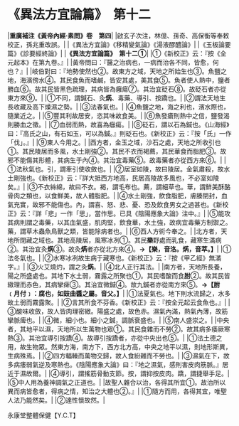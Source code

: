 # 《異法方宜論篇》　第十二

|**重廣補注《黃帝內經·素問》卷　第四**|
|啟玄子次注，林億、孫奇、高保衡等奉敕校正，孫兆重改誤。|
|《異法方宜論》《移精變氣論》《湯液醪醴論》|
|《玉板論要篇》《診要經終論》|
|**《異法方宜論篇》　第十二①**|
|①《新校正》云：『按《全元起本》在第九卷。』|
|黃帝問曰：『醫之治病也，一病而治各不同，皆愈，何也？』|
|岐伯對曰：『地勢使然也②。故東方之域，天地之所始生也③。魚鹽之地，海濱傍水④。其民食魚而嗜鹹，皆安其處，美其食⑤。魚者使人熱中，鹽者勝血⑥。故其民皆黑色疏理，其病皆為癰瘍⑦。其治宜砭石⑧。故砭石者亦從東方來⑨。|
|①不同，謂鍼石、灸**焫**、毒藥、導引、按蹻也。|
|②謂法天地生長收藏及高下燥濕之勢。|
|③法春氣也。|
|④魚鹽之地，海之利也，濱水際也，隨業近之。|
|⑤豐其利故居安，恣其味故食美。|
|⑥魚發瘡則熱中之信，鹽發渴則勝血之徵。|
|⑦血弱而熱，故喜為癰瘍。|
|⑧砭石，謂以石為鍼也。《山海經》曰：『高氏之山，有石如玉，可以為鍼。』則砭石也。《新校正》云：『按「氏」一作「伐」。』|
|⑨東人今用之。|
|西方者，金玉之域，沙石之處，天地之所收引也①。其民陵居而多風，水土剛強②。其民不衣而褐薦，其民華食而脂肥③。故邪不能傷其形體，其病生于內④。其治宜毒藥⑤。故毒藥者亦從西方來⑥。|
|①法秋氣也。引，謂牽引使收斂也。|
|②居室如陵，故曰陵居。金氣肅殺，故水土剛強也。《新校正》云：『詳大抵西方地高，民居高陵故多風也，不必室如陵矣。』|
|③不衣絲綿，故曰不衣。褐，謂毛布也。薦，謂細草也。華，謂鮮美酥酪骨肉之類也，以食鮮美，故人體脂肥。|
|④水土剛強，飲食脂肥，膚腠閉封，血氣充實，故邪不能傷也。內，謂喜、怒、悲、憂、恐及飲食男女之過甚也。《新校正》云：『詳「悲」一作「思」，當作思。已具《陰陽應象大論》注中。』|
|⑤能攻其病則謂之毒藥，以其血氣盛，肌肉堅，飲食華，水土強，故病宜毒藥方制禦之。藥，謂草木蟲魚鳥獸之類，皆能除病者也。|
|⑥西人方術今奉之。|
|北方者，天地所閉藏之域也。其地高陵居，風寒冰冽①。其民**樂**野處而乳食，藏寒生滿病②。其治宜灸**焫**③。故灸**焫**者亦從北方來④。**→【樂，音洛。焫，音萃。】**|
|①法冬氣也。|
|②水寒冰冽故生病于藏寒也。《新校正》云：『按《甲乙經》無滿字。』|
|③火艾燒灼，謂之灸**焫**。|
|④北人正行其法。|
|南方者，天地所長養，陽之所盛處也。其地下水土弱，霧露之所聚也①。其民嗜酸而食**胕**②。故其民皆緻理而赤色，其病攣痺③。其治宜微鍼④。故九鍼者亦從南方來⑤。**→【胕﹝月付﹞：腐也，如豉曲醬之屬。音父。】**|
|①法夏氣也。地下則水流歸之，水多故土弱而霧露聚。|
|②言其所食不芬香。《新校正》云：『按全元起云食魚也。』|
|③酸味收斂，故人皆肉理密緻。陽盛之處，故色赤。濕氣內滿，熱氣內薄，故筋攣脈痺也。|
|④微，細小也。細小之鍼，調脈衰盛也。|
|⑤南人盛崇之。|
|中央者，其地平以濕，天地所以生萬物也眾①。其民食雜而不勞②。故其病多痿厥寒熱③。其治宜導引按蹻④。故導引按蹻者，亦從中央出也⑤。|
|①法土德之用，故生物眾。然東方海，南方下，西方北方高，中央之地平以濕，則地形斯異，生病殊焉。|
|②四方輻輳而萬物交歸，故人食紛雜而不勞也。|
|③濕氣在下，故多病痿弱氣逆及寒熱也。《陰陽應象大論》曰：『地之濕氣，感則害皮肉筋脈。』居近于濕故爾。|
|④導引，謂搖筋骨動支節。按，謂抑按皮肉。蹻，謂捷舉手足。|
|⑤中人用為養神調氣之正道也。|
|故聖人雜合以治，各得其所宜①。故治所以異而病皆愈者，得病之情，知治之大體也②。』|
|①隨方而用，各得其宜，唯聖人法乃能然矣。|
|②達性懷故然。|


永康堂整體保健【Y.C.T】


